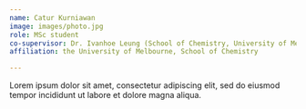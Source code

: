 ```yaml
---
name: Catur Kurniawan
image: images/photo.jpg
role: MSc student
co-supervisor: Dr. Ivanhoe Leung (School of Chemistry, University of Melbourne)
affiliation: the University of Melbourne, School of Chemistry

---
```


Lorem ipsum dolor sit amet, consectetur adipiscing elit, sed do eiusmod tempor incididunt ut labore et dolore magna aliqua.
